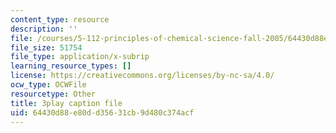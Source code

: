 ```yaml
---
content_type: resource
description: ''
file: /courses/5-112-principles-of-chemical-science-fall-2005/64430d88e80dd35631cb9d480c374acf_qm_hVsoM4OY.srt
file_size: 51754
file_type: application/x-subrip
learning_resource_types: []
license: https://creativecommons.org/licenses/by-nc-sa/4.0/
ocw_type: OCWFile
resourcetype: Other
title: 3play caption file
uid: 64430d88-e80d-d356-31cb-9d480c374acf
---
```

